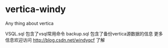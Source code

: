 # vertica-windy
Any thing about vertica

VSQL.sql 包含了vsql常用命令
backup.sql 包含了备份vertica源数据的信息
更多信息欢迎访问 http://blog.csdn.net/windyqcf 了解
